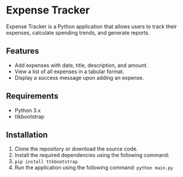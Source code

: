 # Expense Tracker

Expense Tracker is a Python application that allows users to track their expenses, calculate spending trends, and generate reports.

## Features

- Add expenses with date, title, description, and amount.
- View a list of all expenses in a tabular format.
- Display a success message upon adding an expense.

## Requirements

- Python 3.x
- ttkbootstrap 

## Installation

1. Clone the repository or download the source code.
2. Install the required dependencies using the following command:
3.  ``` pip install ttkbootstrap ```
4. Run the application using the following command: ``` python main.py ```

